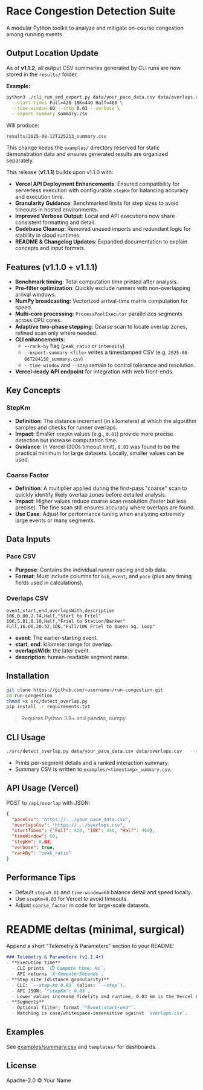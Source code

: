 # Race Congestion Detection Suite

A modular Python toolkit to analyze and mitigate on-course congestion among running events.

## Output Location Update

As of **v1.1.2**, all output CSV summaries generated by CLI runs are now stored in the `results/` folder.

**Example:**
```bash
python3 ./cli_run_and_export.py data/your_pace_data.csv data/overlaps.csv \
  --start-times Full=420 10K=440 Half=460 \
  --time-window 60 --step 0.03 --verbose \
  --export-summary summary.csv
```

Will produce:
```
results/2025-08-12T125213_summary.csv
```

This change keeps the `examples/` directory reserved for static demonstration data and ensures generated results are organized separately.

This release (**v1.1.1**) builds upon v1.1.0 with:
- **Vercel API Deployment Enhancements**: Ensured compatibility for serverless execution with configurable `stepKm` for balancing accuracy and execution time.
- **Granularity Guidance**: Benchmarked limits for step sizes to avoid timeouts in hosted environments.
- **Improved Verbose Output**: Local and API executions now share consistent formatting and detail.
- **Codebase Cleanup**: Removed unused imports and redundant logic for stability in cloud runtimes.
- **README & Changelog Updates**: Expanded documentation to explain concepts and input formats.

## Features (v1.1.0 + v1.1.1)
- **Benchmark timing**: Total computation time printed after analysis.
- **Pre-filter optimization**: Quickly exclude runners with non-overlapping arrival windows.
- **NumPy broadcasting**: Vectorized arrival-time matrix computation for speed.
- **Multi-core processing**: `ProcessPoolExecutor` parallelizes segments across CPU cores.
- **Adaptive two-phase stepping**: Coarse scan to locate overlap zones, refined scan only where needed.
- **CLI enhancements**:
  - `--rank-by` flag (`peak_ratio` or `intensity`)
  - `--export-summary <file>` writes a timestamped CSV (e.g. `2025-08-06T204130_summary.csv`)
  - `--time-window` and `--step` remain to control tolerance and resolution.
- **Vercel-ready API endpoint** for integration with web front-ends.

## Key Concepts
### StepKm
- **Definition**: The distance increment (in kilometers) at which the algorithm samples and checks for runner overlaps.
- **Impact**: Smaller `stepKm` values (e.g., `0.01`) provide more precise detection but increase computation time.
- **Guidance**: In Vercel (300s timeout limit), `0.03` was found to be the practical minimum for large datasets. Locally, smaller values can be used.

### Coarse Factor
- **Definition**: A multiplier applied during the first-pass "coarse" scan to quickly identify likely overlap zones before detailed analysis.
- **Impact**: Higher values reduce coarse scan resolution (faster but less precise). The fine scan still ensures accuracy where overlaps are found.
- **Use Case**: Adjust for performance tuning when analyzing extremely large events or many segments.

## Data Inputs
### Pace CSV
- **Purpose**: Contains the individual runner pacing and bib data.
- **Format**: Must include columns for `bib`, `event`, and `pace` (plus any timing fields used in calculations).

### Overlaps CSV
```csv
event,start,end,overlapsWith,description
10K,0.00,2.74,Half,"Start to Friel"
10K,5.81,8.10,Half,"Friel to Station/Barker"
Full,16.00,20.52,10K,"Full/10K Friel to Queen Sq. Loop"
```
- **event**: The earlier-starting event.
- **start**, **end**: kilometer range for overlap.
- **overlapsWith**: the later event.
- **description**: human-readable segment name.

## Installation
```bash
git clone https://github.com/<username>/run-congestion.git
cd run-congestion
chmod +x src/detect_overlap.py
pip install -r requirements.txt
```
> Requires Python 3.8+ and pandas, numpy.

## CLI Usage
```bash
./src/detect_overlap.py data/your_pace_data.csv data/overlaps.csv   --start-times Full=420 10K=440 Half=460   --time-window 60   --step 0.01   --rank-by peak_ratio   --verbose   --export-summary summary.csv
```
- Prints per-segment details and a ranked interaction summary.
- Summary CSV is written to `examples/<timestamp>_summary.csv`.

## API Usage (Vercel)
POST to `/api/overlap` with JSON:
```json
{
  "paceCsv": "https://.../your_pace_data.csv",
  "overlapsCsv": "https://.../overlaps.csv",
  "startTimes": {"Full": 420, "10K": 440, "Half": 460},
  "timeWindow": 60,
  "stepKm": 0.03,
  "verbose": true,
  "rankBy": "peak_ratio"
}
```

## Performance Tips
- Default `step=0.01` and `time-window=60` balance detail and speed locally.
- Use `stepKm=0.03` for Vercel to avoid timeouts.
- Adjust `coarse_factor` in code for large-scale datasets.

# README deltas (minimal, surgical)
Append a short “Telemetry & Parameters” section to your README:

```markdown
### Telemetry & Parameters (v1.1.4+)
- **Execution time**
  - CLI prints `⏱️ Compute time: Ns`.
  - API returns `X-Compute-Seconds`.
- **Step size (distance granularity)**
  - CLI: `--step-km 0.03` (alias: `--step`).
  - API JSON: `"stepKm": 0.03`.
  - Lower values increase fidelity and runtime; 0.03 km is the Vercel Hobby sweet spot.
- **Segments**
  - Optional filter; format `"Event:start-end"`.
  - Matching is case/whitespace-insensitive against `overlaps.csv`.
```

## Examples
See [examples/summary.csv](examples/summary.csv) and `templates/` for dashboards.


## License
Apache-2.0 © Your Name
